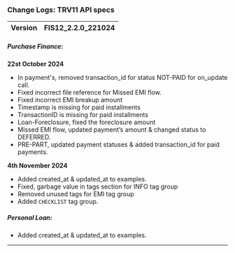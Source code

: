 ### Change Logs: TRV11 API specs

| Version                         | FIS12_2.2.0_221024 |
| :------------------------------ | :----------------- |



##### Purchase Finance:

****22st October 2024****
- In payment's, removed transaction_id for status NOT-PAID for on_update call.
- Fixed incorrect file reference for Missed EMI flow.
- Fixed incorrect EMI breakup amount
- Timestamp is missing for paid installments
- TransactionID is missing for paid installments
- Loan-Foreclosure, fixed the foreclosure amount
- Missed EMI flow,  updated payment’s amount & changed status to DEFERRED.
- PRE-PART, updated payment statuses & added transaction_id for paid payments.

****4th November 2024****
- Added created_at & updated_at to examples.
- Fixed, garbage value in tags section for INFO tag group
- Removed unused tags for EMI tag group
- Added `CHECKLIST` tag group.


##### Personal Loan:
- Added created_at & updated_at to examples.
---


